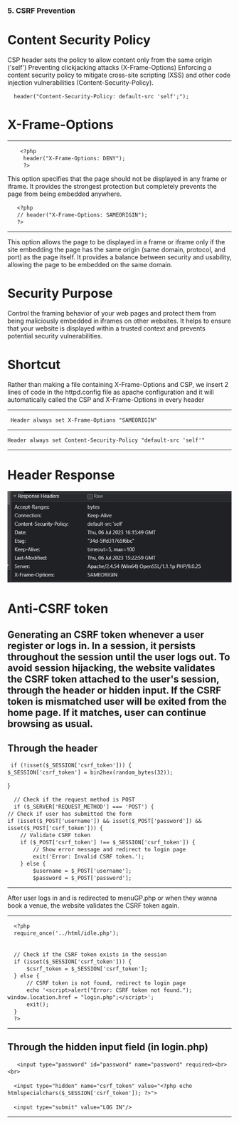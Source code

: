 ### 5. CSRF Prevention

# Content Security Policy
CSP header sets the policy to allow content only from the same origin ('self')
Preventing clickjacking attacks (X-Frame-Options)
Enforcing a content security policy to mitigate cross-site scripting (XSS) and other code injection vulnerabilities (Content-Security-Policy).

      header("Content-Security-Policy: default-src 'self';");

# X-Frame-Options

------
        <?php
         header("X-Frame-Options: DENY");
         ?>


This option specifies that the page should not be displayed in any frame or iframe. It provides the strongest protection but completely prevents the page from being embedded anywhere.



       <?php
       // header("X-Frame-Options: SAMEORIGIN");
       ?>
------

 This option allows the page to be displayed in a frame or iframe only if the site embedding the page has the same origin (same domain, protocol, and port) as the page itself. It provides a balance between security and usability, allowing the page to be embedded on the same domain.

# Security Purpose 
 Control the framing behavior of your web pages and protect them from being maliciously embedded in iframes on other websites. It helps to ensure that your website is displayed within a trusted context and prevents potential security vulnerabilities.


# Shortcut
Rather than making a file containing X-Frame-Options and CSP, we insert 2 lines of code in the httpd.config file as apache configuration  and it will automatically called the CSP and X-Frame-Options in every header

------
     Header always set X-Frame-Options "SAMEORIGIN" 
------

    Header always set Content-Security-Policy "default-src 'self'"
------

# Header Response

![](screenshot/CSRFheader.png)

# Anti-CSRF token

## Generating an CSRF token whenever a user register or logs in. In a session, it persists throughout the session until the user logs out. To avoid session hijacking, the website validates the CSRF token attached to the user's session, through the header or hidden input. If the CSRF token is mismatched user will be exited from the home page. If it matches, user can continue browsing as usual.

Through the header
------
     if (!isset($_SESSION['csrf_token'])) {
    $_SESSION['csrf_token'] = bin2hex(random_bytes(32));
}

      // Check if the request method is POST
      if ($_SERVER['REQUEST_METHOD'] === 'POST') {
    // Check if user has submitted the form
    if (isset($_POST['username']) && isset($_POST['password']) && isset($_POST['csrf_token'])) {
        // Validate CSRF token
        if ($_POST['csrf_token'] !== $_SESSION['csrf_token']) {
            // Show error message and redirect to login page
            exit('Error: Invalid CSRF token.');
        } else {
            $username = $_POST['username'];
            $password = $_POST['password'];

------

After user logs in and is redirected to menuGP.php or when they wanna book a venue, the website validates the CSRF token again.

------

      <?php
      require_once('../html/idle.php');  
      
      
      // Check if the CSRF token exists in the session
      if (isset($_SESSION['csrf_token'])) {
          $csrf_token = $_SESSION['csrf_token'];
      } else {
          // CSRF token is not found, redirect to login page
          echo '<script>alert("Error: CSRF token not found."); window.location.href = "login.php";</script>';
          exit();
      }
      ?>

-----

Through the hidden input field
(in login.php)
-----
       <input type="password" id="password" name="password" required><br><br>
      
      <input type="hidden" name="csrf_token" value="<?php echo htmlspecialchars($_SESSION['csrf_token']); ?>">
      
      <input type="submit" value="LOG IN"/>
  
-----

